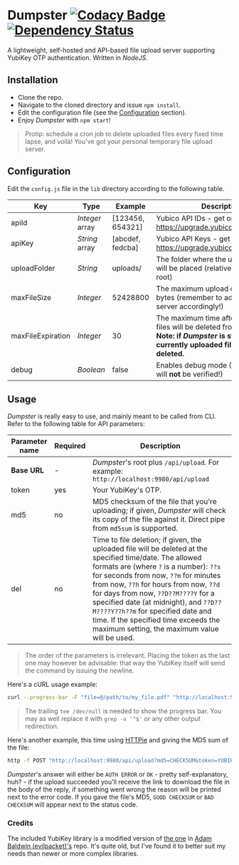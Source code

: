 # Dumpster [![Codacy Badge](https://api.codacy.com/project/badge/grade/29b49730fea944feb66f85f73f4c858f)](https://www.codacy.com/app/nmaggioni/Dumpster) [![Dependency Status](https://david-dm.org/nmaggioni/dumpster.svg)](https://david-dm.org/nmaggioni/dumpster)
A lightweight, self-hosted and API-based file upload server supporting YubiKey OTP authentication. Written in *NodeJS*.

## Installation
+ Clone the repo.
+ Navigate to the cloned directory and issue `npm install`.
+ Edit the configuration file (see the [Configuration](#configuration) section).
+ Enjoy *Dumpster* with `npm start`!

> Protip: schedule a cron job to delete uploaded files every fixed time lapse, and voilà! You've got your personal temporary file upload server.

## Configuration
Edit the `config.js` file in the `lib` directory according to the following table.

| Key | Type | Example | Description |
| --- | --- | --- | --- |
| apiId | *Integer* array| [123456, 654321] | Yubico API IDs - get one at: https://upgrade.yubico.com/getapikey/ |
| apiKey | *String* array | [abcdef, fedcba] | Yubico API Keys - get one at: https://upgrade.yubico.com/getapikey/ |
| uploadFolder | *String* | uploads/ | The folder where the uploaded files will be placed (relative to Dumpster's root) |
| maxFileSize | *Integer* | 52428800 | The maximum upload dimension in bytes (remember to adjust your web server accordingly!) |
| maxFileExpiration | *Integer* | 30 | The maximum time after which the files will be deleted from the server. **Note: if *Dumpster* is stopped, currently uploaded files will not be deleted.** |
| debug | *Boolean* | false | Enables debug mode (YubiKey OTPs will **not** be verified!) |

## Usage
*Dumpster* is really easy to use, and mainly meant to be called from CLI. Refer to the following table for API parameters:

| Parameter name | Required | Description |
| --- | --- | --- |
| **Base URL** | - | *Dumpster*'s root plus `/api/upload`. For example: `http://localhost:9980/api/upload` |
| token | yes | Your YubiKey's OTP. |
| md5 | no | MD5 checksum of the file that you're uploading; if given, *Dumpster* will check its copy of the file against it. Direct pipe from `md5sum` is supported. |
| del | no | Time to file deletion; if given, the uploaded file will be deleted at the specified time/date. The allowed formats are (where `?` is a number): `??s` for seconds from now, `??m` for minutes from now, `??h` for hours from now, `??d` for days from now, `??D??M????Y` for a specified date (at midnight), and `??D??M????Y??h??m` for specified date and time. If the specified time exceeds the maximum setting, the maximum value will be used. |

> The order of the parameters is irrelevant. Placing the token as the last one may however be advisable: that way the YubiKey itself will send the command by issuing the newline.

Here's a cURL usage example:
```bash
curl --progress-bar -F "file=@/path/to/my_file.pdf" "http://localhost:9980/api/upload?token=YUBIKEYOTP" | tee /dev/null
```

> The trailing `tee /dev/null` is needed to show the progress bar. You may as well replace it with `grep -v '^$'` or any other output redirection.

Here's another example, this time using [HTTPie][3] and giving the MD5 sum of the file:
```bash
http -f POST "http://localhost:9980/api/upload?md5=CHECKSUM&token=YUBIKEYOTP" file@~/path/to/my_file.pdf
```

*Dumpster*'s answer will either be `AUTH ERROR` or `OK` - pretty self-explanatory, huh? - if the upload succeeded you'll receive the link to download the file in the body of the reply, if something went wrong the reason will be printed next to the error code. If you gave the file's MD5, `GOOD CHECKSUM` or `BAD CHECKSUM` will appear next to the status code.

### Credits
The included YubiKey library is a modified version of [the one][1] in [Adam Baldwin (evilpacket)'s][2] repo. It's quite old, but I've found it to better suit my needs than newer or more complex libraries.

[1]: https://github.com/evilpacket/node-yubikey
[2]: https://github.com/evilpacket
[3]: https://github.com/jkbrzt/httpie
